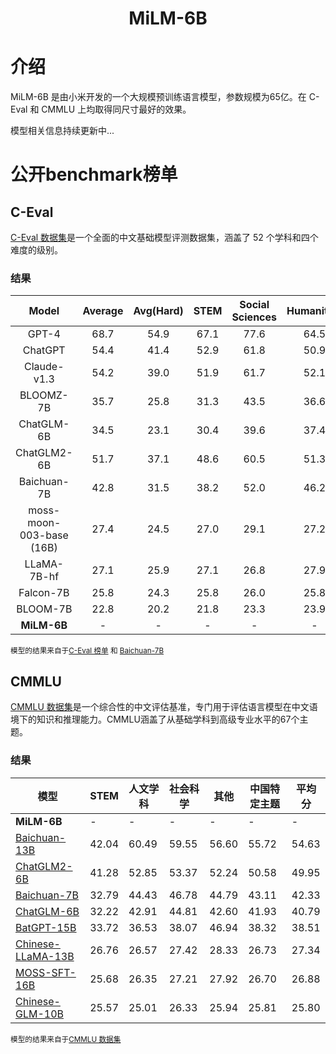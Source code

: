 <div align="center">
<h1>
  MiLM-6B
</h1>
</div>

# 介绍

MiLM-6B 是由小米开发的一个大规模预训练语言模型，参数规模为65亿。在 C-Eval 和 CMMLU 上均取得同尺寸最好的效果。

模型相关信息持续更新中...

# 公开benchmark榜单

## C-Eval


[C-Eval 数据集](https://cevalbenchmark.com/index.html)是一个全面的中文基础模型评测数据集，涵盖了 52 个学科和四个难度的级别。

### 结果

|            Model            | Average | Avg(Hard) | STEM  | Social Sciences | Humanities | Others |
| :-------------------------: | :-----: | :-------: | :---: | :-------------: | :--------: | :----: |
|            GPT-4            |  68.7   |   54.9    | 67.1  |      77.6       |    64.5    |  67.8  |
|           ChatGPT           |  54.4   |   41.4    | 52.9  |      61.8       |    50.9    |  53.6  |
|         Claude-v1.3         |  54.2   |   39.0    | 51.9  |      61.7       |    52.1    |  53.7  |
|          BLOOMZ-7B          |  35.7   |   25.8    | 31.3  |      43.5       |    36.6    |  35.6  |
|         ChatGLM-6B          |  34.5   |   23.1    | 30.4  |      39.6       |    37.4    |  34.5  |
|         ChatGLM2-6B         |  51.7   |   37.1    | 48.6  |      60.5       |    51.3    |  49.8  |
|       Baichuan-7B           |  42.8   |   31.5    | 38.2  |      52.0       |    46.2    |  39.3  |
|  moss-moon-003-base (16B)   |  27.4   |   24.5    | 27.0  |      29.1       |    27.2    |  26.9  |
|         LLaMA-7B-hf         |  27.1   |   25.9    | 27.1  |      26.8       |    27.9    |  26.3  |
|          Falcon-7B          |  25.8   |   24.3    | 25.8  |      26.0       |    25.8    |  25.6  |
|          BLOOM-7B           |  22.8   |   20.2    | 21.8  |      23.3       |    23.9    |  23.3  |
|        **MiLM-6B**          |   -     |    -      |  -    |       -         |     -      |   -    |

<sup>模型的结果来自于[C-Eval 榜单](https://cevalbenchmark.com/static/leaderboard.html) 和 [Baichuan-7B](https://github.com/baichuan-inc/baichuan-7B)</sup><br/>

## CMMLU


[CMMLU 数据集](https://github.com/haonan-li/CMMLU/)是一个综合性的中文评估基准，专门用于评估语言模型在中文语境下的知识和推理能力。CMMLU涵盖了从基础学科到高级专业水平的67个主题。

### 结果

| 模型                 | STEM  | 人文学科 | 社会科学 | 其他  | 中国特定主题 | 平均分  |
|---------------------|------|------------|----------------|-------|----------------|---------|
| **MiLM-6B**                                                       |    -      |    -      |    -      |    -      |    -      |    -      |
| [Baichuan-13B](https://github.com/baichuan-inc/Baichuan-13B)      |   42.04   |   60.49   |   59.55   |   56.60   |   55.72   |   54.63   |
| [ChatGLM2-6B](https://huggingface.co/THUDM/chatglm2-6b)           |   41.28   |   52.85   |   53.37   |   52.24   |   50.58   |   49.95   |
| [Baichuan-7B](https://github.com/baichuan-inc/baichuan-7B)        |   32.79   |   44.43   |   46.78   |   44.79   |   43.11   |   42.33   |
| [ChatGLM-6B](https://github.com/THUDM/GLM-130B)                   |   32.22   |   42.91   |   44.81   |   42.60   |   41.93   |   40.79   |
| [BatGPT-15B](https://arxiv.org/abs/2307.00360)                    |   33.72   |   36.53   |   38.07   |   46.94   |   38.32   |   38.51   |
| [Chinese-LLaMA-13B](https://github.com/ymcui/Chinese-LLaMA-Alpaca)|   26.76   |   26.57   |   27.42   |   28.33   |   26.73   |   27.34   |
| [MOSS-SFT-16B](https://github.com/OpenLMLab/MOSS)                 |   25.68   |   26.35   |   27.21   |   27.92   |   26.70   |   26.88   |
| [Chinese-GLM-10B](https://github.com/THUDM/GLM)                   |   25.57   |   25.01   |   26.33   |   25.94   |   25.81   |   25.80   |

<sup>模型的结果来自于[CMMLU 数据集](https://github.com/haonan-li/CMMLU/)</sup><br/>